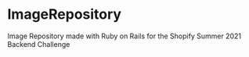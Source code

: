 # ImageRepository
Image Repository made with Ruby on Rails for the Shopify Summer 2021 Backend Challenge
